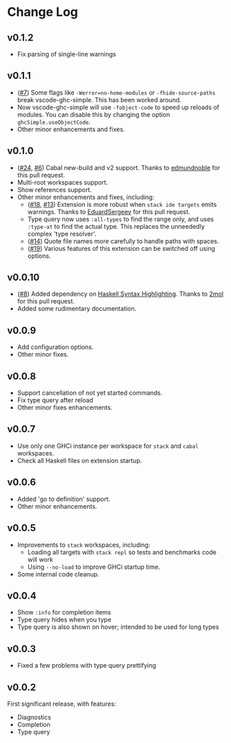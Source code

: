 # Change Log

## v0.1.2

- Fix parsing of single-line warnings

## v0.1.1

- ([#7](https://github.com/dramforever/vscode-ghc-simple/issues/7)) Some flags like `-Werror=no-home-modules` or `-fhide-source-paths` break vscode-ghc-simple. This has been worked around.
- Now vscode-ghc-simple will use `-fobject-code` to speed up reloads of modules. You can disable this by changing the option `ghcSimple.useObjectCode`. 
- Other minor enhancements and fixes.

## v0.1.0

- ([#24](https://github.com/dramforever/vscode-ghc-simple/pull/24), [#6](https://github.com/dramforever/vscode-ghc-simple/issues/6)) Cabal new-build and v2 support. Thanks to [edmundnoble](https://github.com/edmundnoble) for this pull request.
- Multi-root workspaces support.
- Show references support.
- Other minor enhancements and fixes, including:
    - ([#18](https://github.com/dramforever/vscode-ghc-simple/pull/18), [#13](https://github.com/dramforever/vscode-ghc-simple/issues/13)) Extension is more robust when `stack ide targets` emits warnings. Thanks to [EduardSergeev](https://github.com/EduardSergeev) for this pull request.
    - Type query now uses `:all-types` to find the range only, and uses `:type-at` to find the actual type. This replaces the unneededly complex 'type resolver'.
    - ([#14](https://github.com/dramforever/vscode-ghc-simple/pull/14)) Quote file names more carefully to handle paths with spaces.
    - ([#19](https://github.com/dramforever/vscode-ghc-simple/pull/19)) Various features of this extension can be switched off using options.

## v0.0.10

- ([#8](https://github.com/dramforever/vscode-ghc-simple/pull/8)) Added dependency on [Haskell Syntax Highlighting](https://marketplace.visualstudio.com/items?itemName=justusadam.language-haskell). Thanks to [2mol](https://github.com/2mol) for this pull request.
- Added some rudimentary documentation.

## v0.0.9

- Add configuration options.
- Other minor fixes.

## v0.0.8

- Support cancellation of not yet started commands.
- Fix type query after reload
- Other minor fixes enhancements.

## v0.0.7

- Use only one GHCi instance per workspace for `stack` and `cabal` workspaces.
- Check all Haskell files on extension startup.

## v0.0.6

- Added 'go to definition' support.
- Other minor enhancements.

## v0.0.5

- Improvements to `stack` workspaces, including:
    - Loading all targets with `stack repl` so tests and benchmarks code will work
    - Using `--no-load` to improve GHCi startup time.
- Some internal code cleanup.

## v0.0.4

- Show `:info` for completion items
- Type query hides when you type
- Type query is also shown on hover; intended to be used for long types

## v0.0.3

- Fixed a few problems with type query prettifying

## v0.0.2

First significant release, with features:

- Diagnostics
- Completion
- Type query